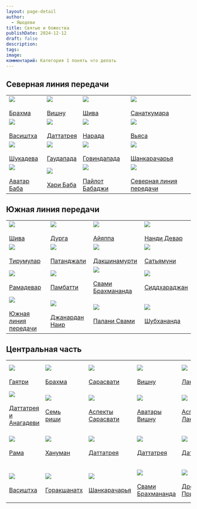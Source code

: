 ```yaml
---
layout: page-detail
author:
  - Яшодеви
title: Святые и божества
publishDate: 2024-12-12
draft: false
description: 
tags: 
image: 
комментарий: Категория 1 понять что делать
---
```

## Северная линия передачи 

|   |   |   |   |
|---|---|---|---|
|[![](https://www.advayta.org/i/images/brahma_min.jpg)](https://www.advayta.org/religiya-i-filosofiya/bogi-i-svyatye-nashey-traditsii/brakhma/)  <br><br>[Брахма](https://www.advayta.org/religiya-i-filosofiya/bogi-i-svyatye-nashey-traditsii/brakhma/)|[![](https://www.advayta.org/i/images/vishny_min.jpg)](https://www.advayta.org/religiya-i-filosofiya/bogi-i-svyatye-nashey-traditsii/vishnu/)  <br><br>[Вишну](https://www.advayta.org/religiya-i-filosofiya/bogi-i-svyatye-nashey-traditsii/vishnu/)|[![](https://www.advayta.org/i/images/shiva_min.jpg)](https://www.advayta.org/religiya-i-filosofiya/bogi-i-svyatye-nashey-traditsii/shiva/)  <br><br>[Шива](https://www.advayta.org/religiya-i-filosofiya/bogi-i-svyatye-nashey-traditsii/shiva/)|[![](https://www.advayta.org/i/images/sanatkumara_min.jpg)](https://www.advayta.org/religiya-i-filosofiya/bogi-i-svyatye-nashey-traditsii/sanatkumara/)  <br><br>[Санаткумара](https://www.advayta.org/religiya-i-filosofiya/bogi-i-svyatye-nashey-traditsii/sanatkumara/)|
|[![](https://www.advayta.org/i/images/vasishtha_min.jpg)](https://www.advayta.org/religiya-i-filosofiya/bogi-i-svyatye-nashey-traditsii/vasishtkha/)  <br><br>[Васиштха](https://www.advayta.org/religiya-i-filosofiya/bogi-i-svyatye-nashey-traditsii/vasishtkha/)|[![](https://www.advayta.org/i/images/dattatreja_min.jpg)](https://www.advayta.org/religiya-i-filosofiya/bogi-i-svyatye-nashey-traditsii/dattatreya/)  <br><br>[Даттатрея](https://www.advayta.org/religiya-i-filosofiya/bogi-i-svyatye-nashey-traditsii/dattatreya/)|[![](https://www.advayta.org/i/images/narada_min.jpg)](https://www.advayta.org/religiya-i-filosofiya/bogi-i-svyatye-nashey-traditsii/narada/)  <br><br>[Нарада](https://www.advayta.org/religiya-i-filosofiya/bogi-i-svyatye-nashey-traditsii/narada/)|[![](https://www.advayta.org/i/images/vjasa_min.jpg)](https://www.advayta.org/religiya-i-filosofiya/bogi-i-svyatye-nashey-traditsii/vyasa/)  <br><br>[Вьяса](https://www.advayta.org/religiya-i-filosofiya/bogi-i-svyatye-nashey-traditsii/vyasa/)|
|[![](https://www.advayta.org/i/images/shukadeva_min.jpg)](https://www.advayta.org/religiya-i-filosofiya/bogi-i-svyatye-nashey-traditsii/shukadeva/)  <br><br>[Шукадева](https://www.advayta.org/religiya-i-filosofiya/bogi-i-svyatye-nashey-traditsii/shukadeva/)|[![](https://www.advayta.org/i/images/gaudapada_min.jpg)](https://www.advayta.org/religiya-i-filosofiya/bogi-i-svyatye-nashey-traditsii/gaudapada/)  <br><br>[Гаудапада](https://www.advayta.org/religiya-i-filosofiya/bogi-i-svyatye-nashey-traditsii/gaudapada/)|[![](https://www.advayta.org/i/images/govinda_bhagavatpada_min.jpg)](https://www.advayta.org/religiya-i-filosofiya/bogi-i-svyatye-nashey-traditsii/govindapada/)  <br><br>[Говиндапада](https://www.advayta.org/religiya-i-filosofiya/bogi-i-svyatye-nashey-traditsii/govindapada/)|[![](https://www.advayta.org/i/images/shankaracharja_min.jpg)](https://www.advayta.org/religiya-i-filosofiya/bogi-i-svyatye-nashey-traditsii/shankaracharya/)  <br><br>[Шанкарачарья](https://www.advayta.org/religiya-i-filosofiya/bogi-i-svyatye-nashey-traditsii/shankaracharya/)|
|[![](https://www.advayta.org/i/images/avatar_baba_min.jpg)](https://www.advayta.org/religiya-i-filosofiya/bogi-i-svyatye-nashey-traditsii/avatar-baba/)  <br><br>[Аватар Баба](https://www.advayta.org/religiya-i-filosofiya/bogi-i-svyatye-nashey-traditsii/avatar-baba/)|[![](https://www.advayta.org/i/images/hari_baba_min.jpg)](https://www.advayta.org/religiya-i-filosofiya/bogi-i-svyatye-nashey-traditsii/khari-baba/)  <br><br>[Хари Баба](https://www.advayta.org/religiya-i-filosofiya/bogi-i-svyatye-nashey-traditsii/khari-baba/)|[![](https://www.advayta.org/i/images/pajlot_babadzhi_min.jpg)](https://www.advayta.org/religiya-i-filosofiya/bogi-i-svyatye-nashey-traditsii/paylot-babadzhi/)  <br><br>[Пайлот Бабаджи](https://www.advayta.org/religiya-i-filosofiya/bogi-i-svyatye-nashey-traditsii/paylot-babadzhi/)|[![](https://www.advayta.org/i/images/severnay_linija_peredachi.jpg)](https://www.advayta.org/religiya-i-filosofiya/bogi-i-svyatye-nashey-traditsii/severnaya-liniya-peredachi/)  <br><br>[Северная линия передачи](https://www.advayta.org/religiya-i-filosofiya/bogi-i-svyatye-nashey-traditsii/severnaya-liniya-peredachi/)|

## Южная линия передачи 

|                                                                                                                                                                                                                                                                                                                     |                                                                                                                                                                                                                                                                                           |                                                                                                                                                                                                                                                                                                          |                                                                                                                                                                                                                                                                                     |
| ------------------------------------------------------------------------------------------------------------------------------------------------------------------------------------------------------------------------------------------------------------------------------------------------------------------- | ----------------------------------------------------------------------------------------------------------------------------------------------------------------------------------------------------------------------------------------------------------------------------------------- | -------------------------------------------------------------------------------------------------------------------------------------------------------------------------------------------------------------------------------------------------------------------------------------------------------- | ----------------------------------------------------------------------------------------------------------------------------------------------------------------------------------------------------------------------------------------------------------------------------------- |
| [![](https://www.advayta.org/i/images/shiva_min_2.jpg)](https://www.advayta.org/religiya-i-filosofiya/bogi-i-svyatye-nashey-traditsii/shiva/)  <br><br>[Шива](https://www.advayta.org/religiya-i-filosofiya/bogi-i-svyatye-nashey-traditsii/shiva/)                                                                 | [![](https://www.advayta.org/i/images/durga_min.jpg)](https://www.advayta.org/religiya-i-filosofiya/bogi-i-svyatye-nashey-traditsii/durga/)  <br><br>[Дурга](https://www.advayta.org/religiya-i-filosofiya/bogi-i-svyatye-nashey-traditsii/durga/)                                        | [![](https://www.advayta.org/i/images/ajjappa_min.jpg)](https://www.advayta.org/religiya-i-filosofiya/bogi-i-svyatye-nashey-traditsii/ayyappa/)  <br><br>[Айяппа](https://www.advayta.org/religiya-i-filosofiya/bogi-i-svyatye-nashey-traditsii/ayyappa/)                                                | [![](https://www.advayta.org/i/images/nandi_devar_min.jpg)](https://www.advayta.org/religiya-i-filosofiya/bogi-i-svyatye-nashey-traditsii/nandi-devar/)  <br><br>[Нанди Девар](https://www.advayta.org/religiya-i-filosofiya/bogi-i-svyatye-nashey-traditsii/nandi-devar/)          |
| [![](https://www.advayta.org/i/images/tirumular_min.jpg)](https://www.advayta.org/religiya-i-filosofiya/bogi-i-svyatye-nashey-traditsii/tirumular/)  <br><br>[Тирумулар](https://www.advayta.org/religiya-i-filosofiya/bogi-i-svyatye-nashey-traditsii/tirumular/)                                                  | [![](https://www.advayta.org/i/images/patandzhali_min.jpg)](https://www.advayta.org/religiya-i-filosofiya/bogi-i-svyatye-nashey-traditsii/patandzhali/)  <br><br>[Патанджали](https://www.advayta.org/religiya-i-filosofiya/bogi-i-svyatye-nashey-traditsii/patandzhali/)                 | [![](https://www.advayta.org/i/images/dakshinamurti_min.jpg)](https://www.advayta.org/religiya-i-filosofiya/bogi-i-svyatye-nashey-traditsii/dakshinamurti/)  <br><br>[Дакшинамурти](https://www.advayta.org/religiya-i-filosofiya/bogi-i-svyatye-nashey-traditsii/dakshinamurti/)                        | [![](https://www.advayta.org/i/images/satjamuni_min.jpg)](https://www.advayta.org/religiya-i-filosofiya/bogi-i-svyatye-nashey-traditsii/satyamuni/)  <br><br>[Сатьямуни](https://www.advayta.org/religiya-i-filosofiya/bogi-i-svyatye-nashey-traditsii/satyamuni/)                  |
| [![](https://www.advayta.org/i/images/ramadevar_min.jpg)](https://www.advayta.org/religiya-i-filosofiya/bogi-i-svyatye-nashey-traditsii/ramadevar/)  <br><br>[Рамадевар](https://www.advayta.org/religiya-i-filosofiya/bogi-i-svyatye-nashey-traditsii/ramadevar/)                                                  | [![](https://www.advayta.org/i/images/pambatti_min.jpg)](https://www.advayta.org/religiya-i-filosofiya/bogi-i-svyatye-nashey-traditsii/pambatti/)  <br><br>[Памбатти](https://www.advayta.org/religiya-i-filosofiya/bogi-i-svyatye-nashey-traditsii/pambatti/)                            | [![](https://www.advayta.org/i/images/svami_brahmananda_min.jpg)](https://www.advayta.org/religiya-i-filosofiya/bogi-i-svyatye-nashey-traditsii/svami-brakhmananda-1/)  <br><br>[Свами Брахмананда](https://www.advayta.org/religiya-i-filosofiya/bogi-i-svyatye-nashey-traditsii/svami-brakhmananda-1/) | [![](https://www.advayta.org/i/images/siddharadzhan_min.jpg)](https://www.advayta.org/religiya-i-filosofiya/bogi-i-svyatye-nashey-traditsii/siddkharadzhan/)  <br><br>[Сиддхараджан](https://www.advayta.org/religiya-i-filosofiya/bogi-i-svyatye-nashey-traditsii/siddkharadzhan/) |
| [![](https://www.advayta.org/i/images/juzhnaja_linija_min.jpg)](https://www.advayta.org/religiya-i-filosofiya/bogi-i-svyatye-nashey-traditsii/yuzhnaya-liniya-peredachi/)  <br><br>[Южная линия передачи](https://www.advayta.org/religiya-i-filosofiya/bogi-i-svyatye-nashey-traditsii/yuzhnaya-liniya-peredachi/) | [![](https://www.advayta.org/i/images/dzhanardan_nair_min.jpg)](https://www.advayta.org/religiya-i-filosofiya/bogi-i-svyatye-nashey-traditsii/dzhanardan-nair/)  <br><br>[Джанардан Наир](https://www.advayta.org/religiya-i-filosofiya/bogi-i-svyatye-nashey-traditsii/dzhanardan-nair/) | [![](https://www.advayta.org/i/images/palani_svami_min.jpg)](https://www.advayta.org/religiya-i-filosofiya/bogi-i-svyatye-nashey-traditsii/palani-svami/)  <br><br>[Палани Свами](https://www.advayta.org/religiya-i-filosofiya/bogi-i-svyatye-nashey-traditsii/palani-svami/)                           | [![](https://www.advayta.org/i/images/shubhananda_min.jpg)](https://www.advayta.org/religiya-i-filosofiya/bogi-i-svyatye-nashey-traditsii/shubkhananda/)  <br><br>[Шубхананда](https://www.advayta.org/religiya-i-filosofiya/bogi-i-svyatye-nashey-traditsii/shubkhananda/)         |

## Центральная часть

|   |   |   |   |   |   |   |   |   |
|---|---|---|---|---|---|---|---|---|
|[![](https://www.advayta.org/i/images/gajatri_min.jpg)](https://www.advayta.org/religiya-i-filosofiya/bogi-i-svyatye-nashey-traditsii/gayatri/)  <br><br>[Гаятри](https://www.advayta.org/religiya-i-filosofiya/bogi-i-svyatye-nashey-traditsii/gayatri/)|[![](https://www.advayta.org/i/images/brahma_min_2.jpg)](https://www.advayta.org/religiya-i-filosofiya/bogi-i-svyatye-nashey-traditsii/brakhma/)  <br><br>[Брахма](https://www.advayta.org/religiya-i-filosofiya/bogi-i-svyatye-nashey-traditsii/brakhma/)|[![](https://www.advayta.org/i/images/sarasvati_min.jpg)](https://www.advayta.org/religiya-i-filosofiya/bogi-i-svyatye-nashey-traditsii/sarasvati/)  <br><br>[Сарасвати](https://www.advayta.org/religiya-i-filosofiya/bogi-i-svyatye-nashey-traditsii/sarasvati/)|[![](https://www.advayta.org/i/images/vishny_min_2.jpg)](https://www.advayta.org/religiya-i-filosofiya/bogi-i-svyatye-nashey-traditsii/vishnu/)  <br><br>[Вишну](https://www.advayta.org/religiya-i-filosofiya/bogi-i-svyatye-nashey-traditsii/vishnu/)|[![](https://www.advayta.org/i/images/lakshmi_min.jpg)](https://www.advayta.org/religiya-i-filosofiya/bogi-i-svyatye-nashey-traditsii/lakshmi/)  <br><br>[Лакшми](https://www.advayta.org/religiya-i-filosofiya/bogi-i-svyatye-nashey-traditsii/lakshmi/)|[![](https://www.advayta.org/i/images/shiva_min_3.jpg)](https://www.advayta.org/religiya-i-filosofiya/bogi-i-svyatye-nashey-traditsii/shiva/)  <br><br>[Шива](https://www.advayta.org/religiya-i-filosofiya/bogi-i-svyatye-nashey-traditsii/shiva/)|[![](https://www.advayta.org/i/images/parvati_min.jpg)](https://www.advayta.org/religiya-i-filosofiya/bogi-i-svyatye-nashey-traditsii/parvati/)  <br><br>[Парвати](https://www.advayta.org/religiya-i-filosofiya/bogi-i-svyatye-nashey-traditsii/parvati/)|[![](https://www.advayta.org/i/images/ganesha_min.jpg)](https://www.advayta.org/religiya-i-filosofiya/bogi-i-svyatye-nashey-traditsii/ganesha/)  <br><br>[Ганеша](https://www.advayta.org/religiya-i-filosofiya/bogi-i-svyatye-nashey-traditsii/ganesha/%22)|[![](https://www.advayta.org/i/images/%D1%81hetyre_kumara_min.jpg)](https://www.advayta.org/religiya-i-filosofiya/bogi-i-svyatye-nashey-traditsii/chetyre-kumara/)  <br><br>[Четыре  <br>кумара](https://www.advayta.org/religiya-i-filosofiya/bogi-i-svyatye-nashey-traditsii/chetyre-kumara/)|
|[![](https://www.advayta.org/i/images/dattatreja_i_anagadevi_min.jpg)](https://www.advayta.org/religiya-i-filosofiya/bogi-i-svyatye-nashey-traditsii/dattatreya-i-anagadevi/)  <br><br>[Даттатрея и  <br>Анагадеви](https://www.advayta.org/religiya-i-filosofiya/bogi-i-svyatye-nashey-traditsii/dattatreya-i-anagadevi/)|[![](https://www.advayta.org/i/images/sem_rishi_min.jpg)](https://www.advayta.org/religiya-i-filosofiya/bogi-i-svyatye-nashey-traditsii/sem-rishi/)  <br><br>[Семь  <br>риши](https://www.advayta.org/religiya-i-filosofiya/bogi-i-svyatye-nashey-traditsii/sem-rishi/)|[![](https://www.advayta.org/i/images/sem_aspektov_sarasvati_min.jpg)](https://www.advayta.org/religiya-i-filosofiya/bogi-i-svyatye-nashey-traditsii/sem-aspektov-sarasvati/)  <br><br>[Аспекты  <br>Сарасвати](https://www.advayta.org/religiya-i-filosofiya/bogi-i-svyatye-nashey-traditsii/sem-aspektov-sarasvati/)|[![](https://www.advayta.org/i/images/desjat_avatarov_vishnu_min.jpg)](https://www.advayta.org/religiya-i-filosofiya/bogi-i-svyatye-nashey-traditsii/desyat-avatarov-vishnu/)  <br><br>[Аватары  <br>Вишну](https://www.advayta.org/religiya-i-filosofiya/bogi-i-svyatye-nashey-traditsii/desyat-avatarov-vishnu/)|[![](https://www.advayta.org/i/images/vosem_aspektov_lakshmi_min.jpg)](https://www.advayta.org/religiya-i-filosofiya/bogi-i-svyatye-nashey-traditsii/vosem-aspektov-lakshmi/)  <br><br>[Аспекты  <br>Лакшми](https://www.advayta.org/religiya-i-filosofiya/bogi-i-svyatye-nashey-traditsii/vosem-aspektov-lakshmi/)|[![](https://www.advayta.org/i/images/%D0%B0spekty_shivy_min.jpg)](https://www.advayta.org/religiya-i-filosofiya/bogi-i-svyatye-nashey-traditsii/aspekty-shivy/)  <br><br>[Аспекты  <br>Шивы](https://www.advayta.org/religiya-i-filosofiya/bogi-i-svyatye-nashey-traditsii/aspekty-shivy/)|[![](https://www.advayta.org/i/images/devjat_form_durgi_min.jpg)](https://www.advayta.org/religiya-i-filosofiya/bogi-i-svyatye-nashey-traditsii/devyat-form-durgi/)  <br><br>[Аспекты  <br>Дурги](https://www.advayta.org/religiya-i-filosofiya/bogi-i-svyatye-nashey-traditsii/devyat-form-durgi/)|[![](https://www.advayta.org/i/images/vosem_avatarov_ganeshi_min.jpg)](https://www.advayta.org/religiya-i-filosofiya/bogi-i-svyatye-nashey-traditsii/vosem-avatarov-ganeshi/)  <br><br>[Аватары  <br>Ганеши](https://www.advayta.org/religiya-i-filosofiya/bogi-i-svyatye-nashey-traditsii/vosem-avatarov-ganeshi/)|[![](https://www.advayta.org/i/images/dhanvantari_min.jpg)](https://www.advayta.org/religiya-i-filosofiya/bogi-i-svyatye-nashey-traditsii/dkhanvantari/)  <br><br>[Дханвантари](https://www.advayta.org/religiya-i-filosofiya/bogi-i-svyatye-nashey-traditsii/dkhanvantari/)|
|[![](https://www.advayta.org/i/images/rama_min.jpg)](https://www.advayta.org/religiya-i-filosofiya/bogi-i-svyatye-nashey-traditsii/rama/)  <br><br>[Рама](https://www.advayta.org/religiya-i-filosofiya/bogi-i-svyatye-nashey-traditsii/rama/)|[![](https://www.advayta.org/i/images/hanuman_min.jpg)](https://www.advayta.org/religiya-i-filosofiya/bogi-i-svyatye-nashey-traditsii/khanuman/)  <br><br>[Хануман](https://www.advayta.org/religiya-i-filosofiya/bogi-i-svyatye-nashey-traditsii/khanuman/)|[![](https://www.advayta.org/i/images/dattatreja_min_2.jpg)](https://www.advayta.org/religiya-i-filosofiya/bogi-i-svyatye-nashey-traditsii/dattatreya/)  <br><br>[Даттатрея](https://www.advayta.org/religiya-i-filosofiya/bogi-i-svyatye-nashey-traditsii/dattatreya/)|[![](https://www.advayta.org/i/images/dattatreja_min_3.jpg)](https://www.advayta.org/religiya-i-filosofiya/bogi-i-svyatye-nashey-traditsii/dattatreya/)  <br><br>[Даттатрея](https://www.advayta.org/religiya-i-filosofiya/bogi-i-svyatye-nashey-traditsii/dattatreya/)|[![](https://www.advayta.org/i/images/dattatreja_min_4.jpg)](https://www.advayta.org/religiya-i-filosofiya/bogi-i-svyatye-nashey-traditsii/dattatreya/)  <br><br>[Даттатрея](https://www.advayta.org/religiya-i-filosofiya/bogi-i-svyatye-nashey-traditsii/dattatreya/)|[![](https://www.advayta.org/i/images/dattatreja_min_5.jpg)](https://www.advayta.org/religiya-i-filosofiya/bogi-i-svyatye-nashey-traditsii/dattatreya/)  <br><br>[Даттатрея](https://www.advayta.org/religiya-i-filosofiya/bogi-i-svyatye-nashey-traditsii/dattatreya/)|[![](https://www.advayta.org/i/images/shripada_shrivallabha_min.jpg)](https://www.advayta.org/religiya-i-filosofiya/bogi-i-svyatye-nashey-traditsii/shripada-shrivallabkha/)  <br><br>[Шрипада  <br>Шри  <br>Валлабха](https://www.advayta.org/religiya-i-filosofiya/bogi-i-svyatye-nashey-traditsii/shripada-shrivallabkha/)|[![](https://www.advayta.org/i/images/krishna_min.jpg)](https://www.advayta.org/religiya-i-filosofiya/bogi-i-svyatye-nashey-traditsii/krishna/)  <br><br>[Кришна](https://www.advayta.org/religiya-i-filosofiya/bogi-i-svyatye-nashey-traditsii/krishna/)|[![](https://www.advayta.org/i/images/kartikeja_min.jpg)](https://www.advayta.org/religiya-i-filosofiya/bogi-i-svyatye-nashey-traditsii/kartikeya/)  <br><br>[Картикея](https://www.advayta.org/religiya-i-filosofiya/bogi-i-svyatye-nashey-traditsii/kartikeya/)|
|[![](https://www.advayta.org/i/images/vasishtha_min_2.jpg)](https://www.advayta.org/religiya-i-filosofiya/bogi-i-svyatye-nashey-traditsii/vasishtkha/)  <br><br>[Васиштха](https://www.advayta.org/religiya-i-filosofiya/bogi-i-svyatye-nashey-traditsii/vasishtkha/)|[![](https://www.advayta.org/i/images/gorakshanath_min.jpg)](https://www.advayta.org/religiya-i-filosofiya/bogi-i-svyatye-nashey-traditsii/gorakshanatkh/)  <br><br>[Горакшанатх](https://www.advayta.org/religiya-i-filosofiya/bogi-i-svyatye-nashey-traditsii/gorakshanatkh/)|[![](https://www.advayta.org/i/images/shankaracharja_min_2.jpg)](https://www.advayta.org/religiya-i-filosofiya/bogi-i-svyatye-nashey-traditsii/shankaracharya/)  <br><br>[Шанкарачарья](https://www.advayta.org/religiya-i-filosofiya/bogi-i-svyatye-nashey-traditsii/shankaracharya/)|[![](https://www.advayta.org/i/images/svami_brahmananda_min_2.jpg)](https://www.advayta.org/religiya-i-filosofiya/bogi-i-svyatye-nashey-traditsii/svami-brakhmananda-1/)  <br><br>[Свами  <br>Брахмананда](https://www.advayta.org/religiya-i-filosofiya/bogi-i-svyatye-nashey-traditsii/svami-brakhmananda-1/)|[![](https://www.advayta.org/i/images/drevo_min.jpg)](https://www.advayta.org/religiya-i-filosofiya/bogi-i-svyatye-nashey-traditsii/drevo-pribezhishcha-1/)  <br><br>[Древо  <br>Прибежища](https://www.advayta.org/religiya-i-filosofiya/bogi-i-svyatye-nashey-traditsii/drevo-pribezhishcha-1/)|[![](https://www.advayta.org/i/images/cvami_vishnudevananda_giri_min.jpg)](https://www.advayta.org/religiya-i-filosofiya/bogi-i-svyatye-nashey-traditsii/cvami-vishnudevananda-giri/)  <br><br>[Свами  <br>Вишнудевананда  <br>Гири](https://www.advayta.org/religiya-i-filosofiya/bogi-i-svyatye-nashey-traditsii/cvami-vishnudevananda-giri/)|[![](https://www.advayta.org/i/images/svami_brahmananda_min_3.jpg)](https://www.advayta.org/religiya-i-filosofiya/bogi-i-svyatye-nashey-traditsii/svami-brakhmananda-1/)  <br><br>[Свами  <br>Брахмананда](https://www.advayta.org/religiya-i-filosofiya/bogi-i-svyatye-nashey-traditsii/svami-brakhmananda-1/)|[![](https://www.advayta.org/i/images/svami_brahmananda_min_4.jpg)](https://www.advayta.org/religiya-i-filosofiya/bogi-i-svyatye-nashey-traditsii/svami-brakhmananda-1/)  <br><br>[Свами  <br>Брахмананда](https://www.advayta.org/religiya-i-filosofiya/bogi-i-svyatye-nashey-traditsii/svami-brakhmananda-1/)|[![](https://www.advayta.org/i/images/ramalinga_min.jpg)](https://www.advayta.org/religiya-i-filosofiya/bogi-i-svyatye-nashey-traditsii/ramalinga/)  <br><br>[Рамалинга](https://www.advayta.org/religiya-i-filosofiya/bogi-i-svyatye-nashey-traditsii/ramalinga/)|